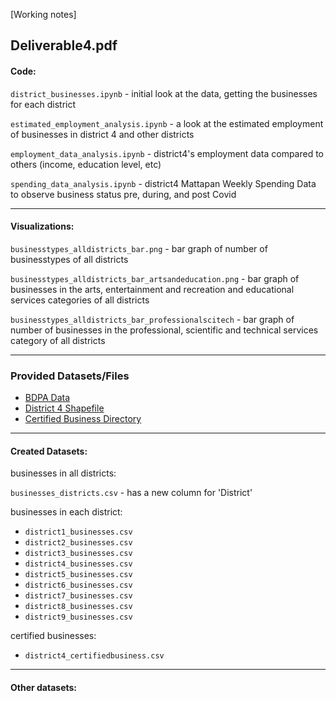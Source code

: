 [Working notes]

## Deliverable4.pdf ##

#### Code: ####

`district_businesses.ipynb` - initial look at the data, getting the businesses for each district

`estimated_employment_analysis.ipynb` - a look at the estimated employment of businesses in district 4 and other districts

`employment_data_analysis.ipynb` - district4's employment data compared to others (income, education level, etc)

`spending_data_analysis.ipynb` - district4 Mattapan Weekly Spending Data to observe business status pre, during, and post Covid

---
#### Visualizations: ####
`businesstypes_alldistricts_bar.png` - bar graph of number of businesstypes of all districts

`businesstypes_alldistricts_bar_artsandeducation.png` - bar graph of businesses in the arts, entertainment and recreation and educational services categories of all districts 

`businesstypes_alldistricts_bar_professionalscitech` - bar graph of number of businesses in the professional, scientific and technical services category of all districts 

--- 

### Provided Datasets/Files ###
- [BDPA Data](https://drive.google.com/drive/folders/1pqwVj7PQ_YaXCPW4H3AAFenMzZWP6191?usp=share_link)
- [District 4 Shapefile](https://data.boston.gov/dataset/city-council-districts-view)
- [Certified Business Directory](https://data.boston.gov/dataset/certified-business-directory)

---
#### Created Datasets: ####

businesses in all districts:

`businesses_districts.csv` - has a new column for 'District'

businesses in each district:
- `district1_businesses.csv`
- `district2_businesses.csv`
- `district3_businesses.csv`
- `district4_businesses.csv`
- `district5_businesses.csv`
- `district6_businesses.csv`
- `district7_businesses.csv`
- `district8_businesses.csv`
- `district9_businesses.csv`

certified businesses:
- `district4_certifiedbusiness.csv`

---
#### Other datasets: ####


